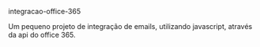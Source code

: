 integracao-office-365

Um pequeno projeto de integração de emails, utilizando javascript, através da api do office 365.
